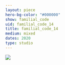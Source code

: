 ```yaml
---
layout: piece
hero-bg-color: "#000000"
show: familial_code
uid: familial_code_14
title: familial_code_14
medium: mixed
dates: 2020
type: studio
---
```


<img src="{{site.baseurl}}img/{{page.type}}/{{page.show}}/{{page.uid}}.jpg" class="piece-photo"/>
